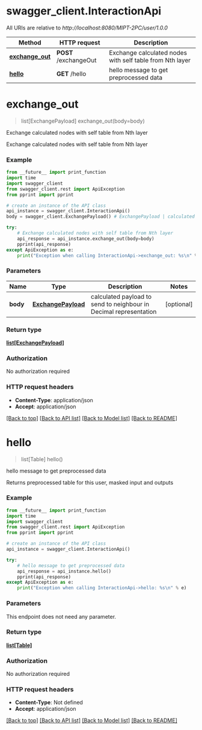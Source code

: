 # swagger_client.InteractionApi

All URIs are relative to *http://localhost:8080/MIPT-2PC/user/1.0.0*

Method | HTTP request | Description
------------- | ------------- | -------------
[**exchange_out**](InteractionApi.md#exchange_out) | **POST** /exchangeOut | Exchange calculated nodes with self table from Nth layer
[**hello**](InteractionApi.md#hello) | **GET** /hello | hello message to get preprocessed data

# **exchange_out**
> list[ExchangePayload] exchange_out(body=body)

Exchange calculated nodes with self table from Nth layer

Exchange calculated nodes with self table from Nth layer

### Example
```python
from __future__ import print_function
import time
import swagger_client
from swagger_client.rest import ApiException
from pprint import pprint

# create an instance of the API class
api_instance = swagger_client.InteractionApi()
body = swagger_client.ExchangePayload() # ExchangePayload | calculated payload to send to neighbour in Decimal representation (optional)

try:
    # Exchange calculated nodes with self table from Nth layer
    api_response = api_instance.exchange_out(body=body)
    pprint(api_response)
except ApiException as e:
    print("Exception when calling InteractionApi->exchange_out: %s\n" % e)
```

### Parameters

Name | Type | Description  | Notes
------------- | ------------- | ------------- | -------------
 **body** | [**ExchangePayload**](ExchangePayload.md)| calculated payload to send to neighbour in Decimal representation | [optional] 

### Return type

[**list[ExchangePayload]**](ExchangePayload.md)

### Authorization

No authorization required

### HTTP request headers

 - **Content-Type**: application/json
 - **Accept**: application/json

[[Back to top]](#) [[Back to API list]](../README.md#documentation-for-api-endpoints) [[Back to Model list]](../README.md#documentation-for-models) [[Back to README]](../README.md)

# **hello**
> list[Table] hello()

hello message to get preprocessed data

Returns preprocessed table for this user, masked input and outputs

### Example
```python
from __future__ import print_function
import time
import swagger_client
from swagger_client.rest import ApiException
from pprint import pprint

# create an instance of the API class
api_instance = swagger_client.InteractionApi()

try:
    # hello message to get preprocessed data
    api_response = api_instance.hello()
    pprint(api_response)
except ApiException as e:
    print("Exception when calling InteractionApi->hello: %s\n" % e)
```

### Parameters
This endpoint does not need any parameter.

### Return type

[**list[Table]**](Table.md)

### Authorization

No authorization required

### HTTP request headers

 - **Content-Type**: Not defined
 - **Accept**: application/json

[[Back to top]](#) [[Back to API list]](../README.md#documentation-for-api-endpoints) [[Back to Model list]](../README.md#documentation-for-models) [[Back to README]](../README.md)

